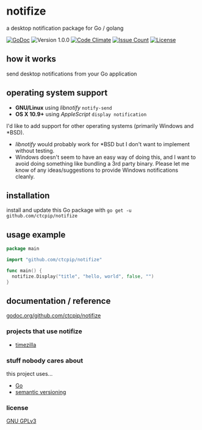 # notifize

a desktop notification package for Go / golang

[![GoDoc](https://godoc.org/github.com/ctcpip/notifize?status.svg)](https://godoc.org/github.com/ctcpip/notifize)
![Version 1.0.0](https://img.shields.io/badge/version-1.0.0-blue.svg)
[![Code Climate](https://img.shields.io/codeclimate/github/ctcpip/notifize.svg)](https://codeclimate.com/github/ctcpip/notifize)
[![Issue Count](https://img.shields.io/codeclimate/issues/github/ctcpip/notifize.svg)](https://codeclimate.com/github/ctcpip/notifize/issues)
[![License](https://img.shields.io/badge/license-GNU%20GPLv3-blue.svg)](./LICENSE)

## how it works

send desktop notifications from your Go application

## operating system support

* __GNU/Linux__ using _libnotify_ `notify-send`
* __OS X 10.9+__ using _AppleScript_ `display notification`

I'd like to add support for other operating systems (primarily Windows and \*BSD).

* _libnotify_ would probably work for \*BSD but I don't want to implement without testing.
* Windows doesn't seem to have an easy way of doing this, and I want to avoid doing something like bundling a 3rd party binary.  Please let me know of any ideas/suggestions to provide Windows notifications cleanly.

## installation

install and update this Go package with `go get -u github.com/ctcpip/notifize`

## usage example

~~~ go
package main

import "github.com/ctcpip/notifize"

func main() {
  notifize.Display("title", "hello, world", false, "")
}
~~~

## documentation / reference

[godoc.org/github.com/ctcpip/notifize](http://godoc.org/github.com/ctcpip/notifize)

### projects that use notifize

* [timezilla](http://github.com/ctcpip/timezilla)

### stuff nobody cares about

this project uses...

* [Go](http://golang.org)
* [semantic versioning](http://semver.org/)

### license

[GNU GPLv3](http://www.gnu.org/licenses/gpl-3.0.en.html)
